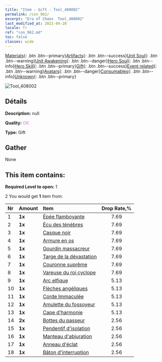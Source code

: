 ```yaml
---
title: "Item - Gift - Tool_408002"
permalink: /con_962/
excerpt: "Era of Chaos  Tool_408002"
last_modified_at: 2021-04-28
locale: fr
ref: "con_962.md"
toc: false
classes: wide
---
```

 [Materials](/ItemsFR/){: .btn .btn--primary}[Artifacts](/ItemsFR/Artifacts/){: .btn .btn--success}[Unit Soul](/ItemsFR/UnitSoul/){: .btn .btn--warning}[Unit Awakening](/ItemsFR/UnitAwakening/){: .btn .btn--danger}[Hero Soul](/ItemsFR/HeroSoul/){: .btn .btn--info}[Hero Skill](/ItemsFR/HeroSkill/){: .btn .btn--primary}[Gift](/ItemsFR/Gift/){: .btn .btn--success}[Event related](/ItemsFR/Events/){: .btn .btn--warning}[Avatars](/ItemsFR/Avatars/){: .btn .btn--danger}[Consumables](/ItemsFR/Consumables/){: .btn .btn--info}[Unknown](/ItemsFR/Unknown/){: .btn .btn--primary}

 ![Tool_408002](/images/t/i_907046.png)

## Détails
 **Description:** null

 **Quality:** <span style="color: #DA70D6">OK</span>

 **Type:** Gift

## Gather

  None

## This item contains:

 **Required Level to open:** 1

 2 You would get **1** item  from:

  | Nr | Amount |     Item    | Drop Rate,% |
  |:---|:-------|:------------|:---------:|
  | 1 |  **1x** | [Épée flamboyante](/ItemsFR/art_121/) | 7.69 | 
  | 2 |  **1x** | [Écu des ténèbres](/ItemsFR/art_122/) | 7.69 | 
  | 3 |  **1x** | [Casque noir](/ItemsFR/art_123/) | 7.69 | 
  | 4 |  **1x** | [Armure en os](/ItemsFR/art_124/) | 7.69 | 
  | 5 |  **1x** | [Gourdin massacreur](/ItemsFR/art_125/) | 7.69 | 
  | 6 |  **1x** | [Targe de la dévastation](/ItemsFR/art_126/) | 7.69 | 
  | 7 |  **1x** | [Couronne suprême](/ItemsFR/art_127/) | 7.69 | 
  | 8 |  **1x** | [Vareuse du roi cyclope](/ItemsFR/art_128/) | 7.69 | 
  | 9 |  **1x** | [Arc elfique](/ItemsFR/art_103/) | 5.13 | 
  | 10 |  **1x** | [Flèches angéliques](/ItemsFR/art_104/) | 5.13 | 
  | 11 |  **1x** | [Corde Immaculée](/ItemsFR/art_105/) | 5.13 | 
  | 12 |  **1x** | [Amulette du fossoyeur](/ItemsFR/art_129/) | 5.13 | 
  | 13 |  **1x** | [Cape d'harmonie](/ItemsFR/art_130/) | 5.13 | 
  | 14 |  **2x** | [Bottes du passeur](/ItemsFR/art_131/) | 2.56 | 
  | 15 |  **1x** | [Pendentif d'isolation](/ItemsFR/art_136/) | 2.56 | 
  | 16 |  **1x** | [Manteau d'abjuration](/ItemsFR/art_137/) | 2.56 | 
  | 17 |  **1x** | [Anneau d'éclat](/ItemsFR/art_138/) | 2.56 | 
  | 18 |  **1x** | [Bâton d'interruption](/ItemsFR/art_139/) | 2.56 | 
